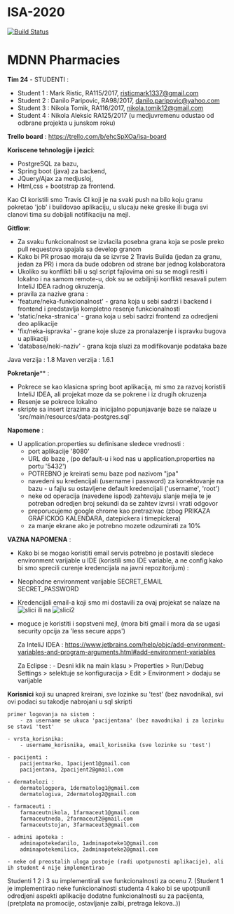 # ISA-2020
[![Build Status](https://travis-ci.com/ISA-TEAM24/ISA-2020.svg?branch=master)](https://travis-ci.com/ISA-TEAM24/ISA-2020)

<h1>MDNN Pharmacies</h1>

**Tim 24** - STUDENTI :
- Student 1 : Mark Ristic, RA115/2017, risticmark1337@gmail.com
- Student 2 : Danilo Paripovic, RA98/2017, danilo.paripovic@yahoo.com
- Student 3 : Nikola Tomik, RA116/2017, nikola.tomik12@gmail.com
- Student 4 : Nikola Aleksic RA125/2017 (u medjuvremenu odustao od odbrane projekta u junskom roku)

**Trello board** : https://trello.com/b/ehcSpXOa/isa-board

**Koriscene tehnologije i jezici**:
- PostgreSQL za bazu,
- Spring boot (java) za backend,
- JQuery/Ajax za medjusloj,
- Html,css + bootstrap za frontend.

Kao CI koristili smo Travis CI koji je na svaki push na bilo koju granu pokretao 'job' i buildovao aplikaciju, u slucaju neke greske ili buga svi clanovi
tima su dobijali notifikaciju na mejl.

**Gitflow**:
- Za svaku funkcionalnost se izvlacila posebna grana koja se posle preko pull requestova spajala sa develop granom
- Kako bi PR prosao moraju da se izvrse 2 Travis Builda (jedan za granu, jedan za PR) i mora da bude odobren od strane bar jednog kolaboratora
- Ukoliko su konflikti bili u sql script fajlovima oni su se mogli resiti i lokalno i na samom remote-u, dok su se ozbiljniji konflikti resavali
putem InteliJ IDEA radnog okruzenja.
- pravila za nazive grana :
- 'feature/neka-funkcionalnost' - grana koja u sebi sadrzi i backend i frontend i predstavlja kompletno resenje funkcionalnosti
- 'static/neka-stranica' - grana koja u sebi sadrzi frontend za odredjeni deo aplikacije
- 'fix/neka-ispravka' - grane koje sluze za pronalazenje i ispravku bugova u aplikaciji
- 'database/neki-naziv' - grana koja sluzi za modifikovanje podataka baze


Java verzija : 1.8
Maven verzija : 1.6.1

**Pokretanje**** :
- Pokrece se kao klasicna spring boot aplikacija, mi smo za razvoj koristili InteliJ IDEA, ali projekat moze da se pokrene i iz drugih okruzenja
- Resenje se pokrece lokalno
- skripte sa insert izrazima za inicijalno popunjavanje baze se nalaze u 'src/main/resources/data-postgres.sql'

**Napomene** :
- U application.properties su definisane sledece vrednosti :
    - port aplikacije '8080'
    - URL do baze , (po default-u i kod nas u application.properties na portu '5432')
    - POTREBNO je kreirati semu baze pod nazivom "jpa"
    - navedeni su kredencijali (username i password) za konektovanje na bazu - u fajlu su ostavljene default kredencijali ('username', 'root')
    - neke od operacija (navedene ispod) zahtevaju slanje mejla te je potreban odredjen broj sekundi da se zahtev izvrsi i vrati odgovor
    - preporucujemo google chrome kao pretrazivac (zbog PRIKAZA GRAFICKOG KALENDARA, datepickera i timepickera)
    - za manje ekrane ako je potrebno mozete odzumirati za 10%
    
**VAZNA NAPOMENA** :
- Kako bi se mogao koristiti email servis potrebno je postaviti sledece environment varijable u IDE (koristili smo IDE variable, a ne config
kako bi smo sprecili curenje kredencijala na javni repozitorijum) :
- Neophodne environment varijable
SECRET_EMAIL  
SECRET_PASSWORD
- Kredencijali email-a koji smo mi dostavili za ovaj projekat se nalaze na ![slici](https://media.discordapp.net/attachments/506487679849070593/851150420386381874/unknown.png)
ili na ![slici2](https://prnt.sc/14e8vh2)
- moguce je koristiti i sopstveni mejl, (mora biti gmail i mora da se ugasi security opcija za 'less secure apps')

    Za InteliJ IDEA : 
        https://www.jetbrains.com/help/objc/add-environment-variables-and-program-arguments.html#add-environment-variables

    Za Eclipse : 
        - Desni klik na main klasu > Properties > Run/Debug Settings > selektuje se konfiguracija > Edit > Environment > dodaju se varijable 


**Korisnici** koji su unapred kreirani, sve lozinke su 'test' (bez navodnika), svi ovi podaci su takodje nabrojani u sql skripti

    primer logovanja na sistem : 
        - za username se ukuca 'pacijentana' (bez navodnika) i za lozinku se stavi 'test'

    - vrsta_korisnika:
        - username_korisnika, email_korisnika (sve lozinke su 'test')

    - pacijenti : 
        pacijentmarko, 1pacijent1@gmail.com
        pacijentana, 2pacijent2@gmail.com

    - dermatolozi : 
        dermatologpera, 1dermatolog1@gmail.com
        dermatologiva, 2dermatolog2@gmail.com

    - farmaceuti :
        farmaceutnikola, 1farmaceut1@gmail.com
        farmaceutneda, 2farmaceut2@gmail.com
        farmaceutstojan, 3farmaceut3@gmail.com 
    
    - admini apoteka : 
        adminapotekedanilo, 1adminapoteke1@gmail.com
        adminapotekemilica, 2adminapoteke2@gmail.com

    - neke od preostalih uloga postoje (radi upotpunosti aplikacije), ali ih student 4 nije implementirao


Studenti 1 2 i 3 su implementirali sve funkcionalnosti za ocenu 7.
(Student 1 je implementirao neke funkcionalnosti studenta 4 kako bi se upotpunili odredjeni aspekti aplikacije
dodatne funkcionalnosti su za pacijenta, (pretplata na promocije, ostavljanje zalbi, pretraga lekova..))






